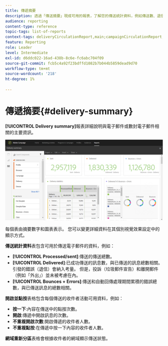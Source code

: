 ```yaml
---
title: 傳遞摘要
description: 透過「傳送摘要」現成可用的報表，了解您的傳送統計資料，例如傳送數、退信和開啟數。
audience: reporting
content-type: reference
topic-tags: list-of-reports
context-tags: deliveryCirculationReport,main;campaignCirculationReport,main;programCirculationReport,main
feature: Reporting
role: Leader
level: Intermediate
exl-id: d6ddc022-16ad-438b-8c6e-fc6abc704f09
source-git-commit: fcb5c4a92f23bdffd1082b7b044b5859dead9d70
workflow-type: tm+mt
source-wordcount: '218'
ht-degree: 1%

---
```


# 傳遞摘要{#delivery-summary}

**[!UICONTROL Delivery summary]**&#x200B;報表詳細說明與電子郵件或數封電子郵件相關的主要資訊。

![](assets/campaign_reports_1.png)

每個表由摘要數字和圖表表示。 您可以變更詳細資料在其個別視覺效果設定中的顯示方式。

**傳送統計資料**&#x200B;表包含可用於傳送電子郵件的資料，例如：

* **[!UICONTROL Processed/sent]**:傳送的傳送總數。
* **[!UICONTROL Delivered]**:已成功傳送的訊息數，與已傳送的訊息總數相關。引發的錯誤（退信）會納入考量。 但是，投訴（垃圾郵件宣告）和離開郵件（例如「外出」）並未被考慮在內。
* **[!UICONTROL Bounces + Errors]**:傳送和自動回傳處理期間累積的錯誤總數，與已傳送訊息的總數相關。

**開啟並點按**&#x200B;表格包含每個傳送的收件者活動可用資料，例如：

* **按一下**:內容在傳送中的點按次數。
* **開啟**:傳遞中開啟訊息的次數。
* **不重複開啟次數**:開啟傳遞的收件者人數。
* **不重複點按**:在傳遞中按一下內容的收件者人數。

**網域重新分區**&#x200B;表格會根據收件者的網域顯示傳送狀態。
